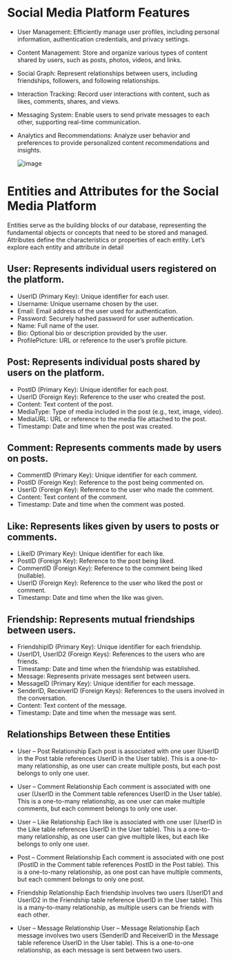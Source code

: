 # Social Media Platform Features

* User Management: Efficiently manage user profiles, including personal information, authentication credentials, and privacy settings.
* Content Management: Store and organize various types of content shared by users, such as posts, photos, videos, and links.
* Social Graph: Represent relationships between users, including friendships, followers, and following relationships.
* Interaction Tracking: Record user interactions with content, such as likes, comments, shares, and views.
* Messaging System: Enable users to send private messages to each other, supporting real-time communication.
* Analytics and Recommendations: Analyze user behavior and preferences to provide personalized content recommendations and insights.

  ![image](https://github.com/alexntwu/mssql-sns/assets/1982325/8cc6a3a2-c01e-4c53-9970-3d5652ad0037)


# Entities and Attributes for the Social Media Platform
Entities serve as the building blocks of our database, representing the fundamental objects or concepts that need to be stored and managed. Attributes define the characteristics or properties of each entity. Let’s explore each entity and attribute in detail

## User: Represents individual users registered on the platform.
* UserID (Primary Key): Unique identifier for each user.
* Username: Unique username chosen by the user.
* Email: Email address of the user used for authentication.
* Password: Securely hashed password for user authentication.
* Name: Full name of the user.
* Bio: Optional bio or description provided by the user.
* ProfilePicture: URL or reference to the user’s profile picture.

## Post: Represents individual posts shared by users on the platform.
* PostID (Primary Key): Unique identifier for each post.
* UserID (Foreign Key): Reference to the user who created the post.
* Content: Text content of the post.
* MediaType: Type of media included in the post (e.g., text, image, video).
* MediaURL: URL or reference to the media file attached to the post.
* Timestamp: Date and time when the post was created.

## Comment: Represents comments made by users on posts.
* CommentID (Primary Key): Unique identifier for each comment.
* PostID (Foreign Key): Reference to the post being commented on.
* UserID (Foreign Key): Reference to the user who made the comment.
* Content: Text content of the comment.
* Timestamp: Date and time when the comment was posted.

## Like: Represents likes given by users to posts or comments.
* LikeID (Primary Key): Unique identifier for each like.
* PostID (Foreign Key): Reference to the post being liked.
* CommentID (Foreign Key): Reference to the comment being liked (nullable).
* UserID (Foreign Key): Reference to the user who liked the post or comment.
* Timestamp: Date and time when the like was given.

## Friendship: Represents mutual friendships between users.
* FriendshipID (Primary Key): Unique identifier for each friendship.
* UserID1, UserID2 (Foreign Keys): References to the users who are friends.
* Timestamp: Date and time when the friendship was established.
* Message: Represents private messages sent between users.
* MessageID (Primary Key): Unique identifier for each message.
* SenderID, ReceiverID (Foreign Keys): References to the users involved in the conversation.
* Content: Text content of the message.
* Timestamp: Date and time when the message was sent.

## Relationships Between these Entities
* User – Post Relationship
Each post is associated with one user (UserID in the Post table references UserID in the User table).
This is a one-to-many relationship, as one user can create multiple posts, but each post belongs to only one user.

* User – Comment Relationship
Each comment is associated with one user (UserID in the Comment table references UserID in the User table).
This is a one-to-many relationship, as one user can make multiple comments, but each comment belongs to only one user.

* User – Like Relationship
Each like is associated with one user (UserID in the Like table references UserID in the User table).
This is a one-to-many relationship, as one user can give multiple likes, but each like belongs to only one user.

* Post – Comment Relationship
Each comment is associated with one post (PostID in the Comment table references PostID in the Post table).
This is a one-to-many relationship, as one post can have multiple comments, but each comment belongs to only one post.

* Friendship Relationship
Each friendship involves two users (UserID1 and UserID2 in the Friendship table reference UserID in the User table).
This is a many-to-many relationship, as multiple users can be friends with each other.

* User – Message Relationship
User – Message Relationship
Each message involves two users (SenderID and ReceiverID in the Message table reference UserID in the User table).
This is a one-to-one relationship, as each message is sent between two users.


